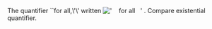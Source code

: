 The quantifier \`\`for all,\\'\\' written
!['    for all   '](../dictionary/equation_images/20344.1..png) .
Compare existential quantifier.
